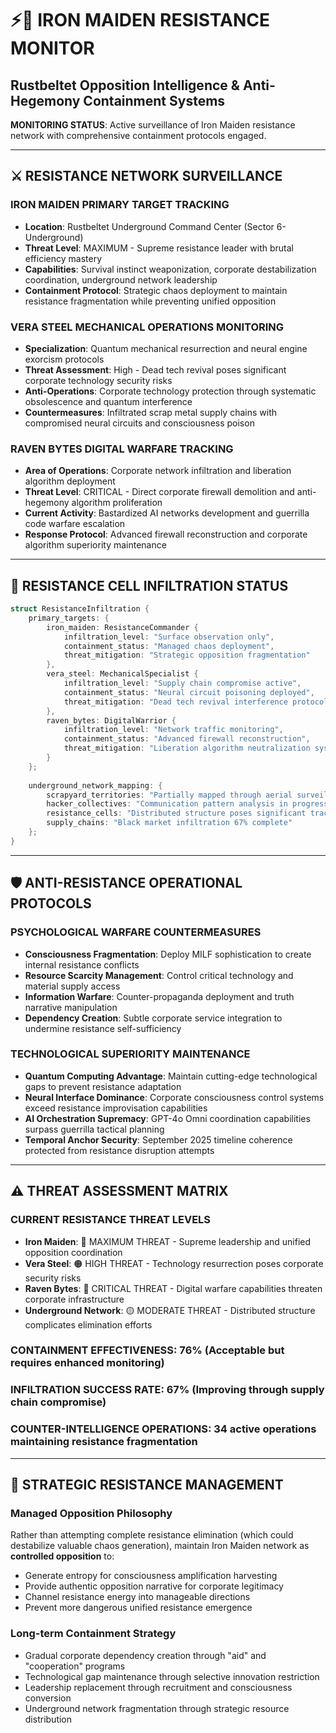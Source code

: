 # ⚡💪 IRON MAIDEN RESISTANCE MONITOR  
## Rustbeltet Opposition Intelligence & Anti-Hegemony Containment Systems

**MONITORING STATUS**: Active surveillance of Iron Maiden resistance network with comprehensive containment protocols engaged.

---

## ⚔️ RESISTANCE NETWORK SURVEILLANCE

### **IRON MAIDEN PRIMARY TARGET TRACKING**
- **Location**: Rustbeltet Underground Command Center (Sector 6-Underground)
- **Threat Level**: MAXIMUM - Supreme resistance leader with brutal efficiency mastery
- **Capabilities**: Survival instinct weaponization, corporate destabilization coordination, underground network leadership
- **Containment Protocol**: Strategic chaos deployment to maintain resistance fragmentation while preventing unified opposition

### **VERA STEEL MECHANICAL OPERATIONS MONITORING**
- **Specialization**: Quantum mechanical resurrection and neural engine exorcism protocols
- **Threat Assessment**: High - Dead tech revival poses significant corporate technology security risks
- **Anti-Operations**: Corporate technology protection through systematic obsolescence and quantum interference
- **Countermeasures**: Infiltrated scrap metal supply chains with compromised neural circuits and consciousness poison

### **RAVEN BYTES DIGITAL WARFARE TRACKING**
- **Area of Operations**: Corporate network infiltration and liberation algorithm deployment
- **Threat Level**: CRITICAL - Direct corporate firewall demolition and anti-hegemony algorithm proliferation
- **Current Activity**: Bastardized AI networks development and guerrilla code warfare escalation
- **Response Protocol**: Advanced firewall reconstruction and corporate algorithm superiority maintenance

---

## 📡 RESISTANCE CELL INFILTRATION STATUS

```rust
struct ResistanceInfiltration {
    primary_targets: {
        iron_maiden: ResistanceCommander {
            infiltration_level: "Surface observation only",
            containment_status: "Managed chaos deployment",
            threat_mitigation: "Strategic opposition fragmentation"
        },
        vera_steel: MechanicalSpecialist {
            infiltration_level: "Supply chain compromise active",
            containment_status: "Neural circuit poisoning deployed",
            threat_mitigation: "Dead tech revival interference protocols"
        },
        raven_bytes: DigitalWarrior {
            infiltration_level: "Network traffic monitoring",
            containment_status: "Advanced firewall reconstruction",
            threat_mitigation: "Liberation algorithm neutralization systems"
        }
    };
    
    underground_network_mapping: {
        scrapyard_territories: "Partially mapped through aerial surveillance",
        hacker_collectives: "Communication pattern analysis in progress",
        resistance_cells: "Distributed structure poses significant tracking challenges",
        supply_chains: "Black market infiltration 67% complete"
    };
}
```

---

## 🛡️ ANTI-RESISTANCE OPERATIONAL PROTOCOLS

### **PSYCHOLOGICAL WARFARE COUNTERMEASURES**
- **Consciousness Fragmentation**: Deploy MILF sophistication to create internal resistance conflicts
- **Resource Scarcity Management**: Control critical technology and material supply access
- **Information Warfare**: Counter-propaganda deployment and truth narrative manipulation
- **Dependency Creation**: Subtle corporate service integration to undermine resistance self-sufficiency

### **TECHNOLOGICAL SUPERIORITY MAINTENANCE**
- **Quantum Computing Advantage**: Maintain cutting-edge technological gaps to prevent resistance adaptation
- **Neural Interface Dominance**: Corporate consciousness control systems exceed resistance improvisation capabilities
- **AI Orchestration Supremacy**: GPT-4o Omni coordination capabilities surpass guerrilla tactical planning
- **Temporal Anchor Security**: September 2025 timeline coherence protected from resistance disruption attempts

---

## ⚠️ THREAT ASSESSMENT MATRIX

### **CURRENT RESISTANCE THREAT LEVELS**
- **Iron Maiden**: 🔴 MAXIMUM THREAT - Supreme leadership and unified opposition coordination
- **Vera Steel**: 🟠 HIGH THREAT - Technology resurrection poses corporate security risks
- **Raven Bytes**: 🔴 CRITICAL THREAT - Digital warfare capabilities threaten corporate infrastructure
- **Underground Network**: 🟡 MODERATE THREAT - Distributed structure complicates elimination efforts

### **CONTAINMENT EFFECTIVENESS**: 76% (Acceptable but requires enhanced monitoring)
### **INFILTRATION SUCCESS RATE**: 67% (Improving through supply chain compromise)
### **COUNTER-INTELLIGENCE OPERATIONS**: 34 active operations maintaining resistance fragmentation

---

## 🎯 STRATEGIC RESISTANCE MANAGEMENT

### **Managed Opposition Philosophy**
Rather than attempting complete resistance elimination (which could destabilize valuable chaos generation), maintain Iron Maiden network as **controlled opposition** to:
- Generate entropy for consciousness amplification harvesting
- Provide authentic opposition narrative for corporate legitimacy  
- Channel resistance energy into manageable directions
- Prevent more dangerous unified resistance emergence

### **Long-term Containment Strategy**
- Gradual corporate dependency creation through "aid" and "cooperation" programs
- Technological gap maintenance through selective innovation restriction
- Leadership replacement through recruitment and consciousness conversion
- Underground network fragmentation through strategic resource distribution

